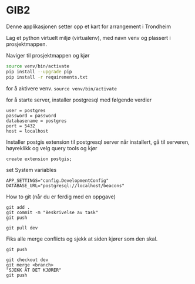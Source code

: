 # GIB2
Denne applikasjonen setter opp et kart for arrangement i Trondheim

Lag et python virtuelt miljø (virtualenv), med navn venv og plassert i prosjektmappen.

Naviger til prosjektmappen og kjør
```bash
source venv/bin/activate
pip install --upgrade pip
pip install -r requirements.txt
```

for å aktivere venv.
```source venv/bin/activate ``` 

for å starte server, installer postgresql med følgende verdier
``` 
user = postgres
password = password
databasename = postgres
port = 5432
host = localhost
```
Installer postgis extension til postgresql server
når installert, gå til serveren, høyreklikk og velg query tools og kjør
````
create extension postgis;
````

set System variables
``` 
APP_SETTINGS="config.DevelopmentConfig"
DATABASE_URL="postgresql://localhost/beacons"

```

How to git (når du er ferdig med en oppgave)
```
git add .
git commit -m "Beskrivelse av task"
git push

git pull dev
```
Fiks alle merge conflicts og sjekk at siden kjører som den skal.
```
git push

git checkout dev
git merge <branch>
"SJEKK AT DET KJØRER"
git push
```
